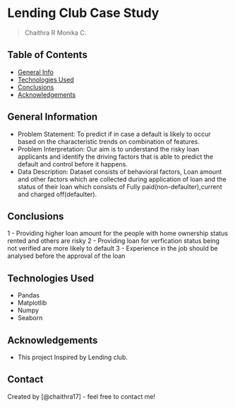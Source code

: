 # Lending Club Case Study
> Chaithra R
> Monika C.


## Table of Contents
* [General Info](#general-information)
* [Technologies Used](#technologies-used)
* [Conclusions](#conclusions)
* [Acknowledgements](#acknowledgements)

## General Information
- Problem Statement:
	To predict if in case a default is likely to occur based on the characteristic trends on combination of features.
- Problem Interpretation:
	Our aim is to understand the risky loan applicants and identify the driving factors that is able to predict the default and control before it happens.
- Data Description:
	Dataset consists of behavioral factors, Loan amount and other factors which are collected during application of loan and the status of their loan which consists of Fully paid(non-defaulter),current and charged off(defaulter). 



## Conclusions
1 - Providing higher loan amount for the people with home ownership status rented and others are risky
2 - Providing loan for verfication status being not verified are more likely to default
3 - Experience in the job should be analysed before the approval of the loan

## Technologies Used
- Pandas 
- Matplotlib
- Numpy
- Seaborn

## Acknowledgements
- This project Inspired by Lending club.


## Contact
Created by [@chaithra17] - feel free to contact me!


